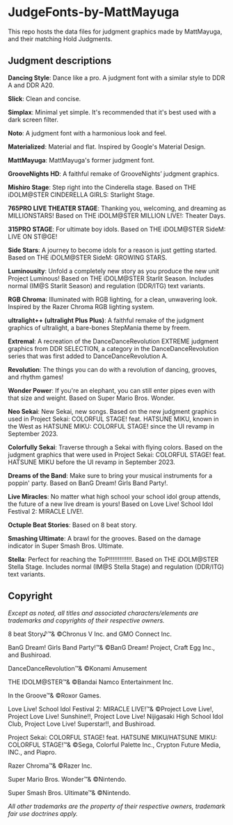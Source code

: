 ﻿# JudgeFonts-by-MattMayuga

This repo hosts the data files for judgment graphics made by MattMayuga, and their matching Hold Judgments.

## Judgment descriptions

**Dancing Style**:
Dance like a pro. A judgment font with a similar style to DDR A and DDR A20.

**Slick**:
Clean and concise.

**Simplax**:
Minimal yet simple. It's recommended that it's best used with a dark screen filter.

**Noto**:
A judgment font with a harmonious look and feel.

**Materialized**:
Material and flat. Inspired by Google's Material Design.

**MattMayuga**:
MattMayuga's former judgment font.

**GrooveNights HD**:
A faithful remake of GrooveNights’ judgment graphics.

**Mishiro Stage**:
Step right into the Cinderella stage. Based on THE iDOLM@STER CINDERELLA GIRLS: Starlight Stage.

**765PRO LIVE THEATER STAGE**:
Thanking you, welcoming, and dreaming as MILLIONSTARS! Based on THE iDOLM@STER MILLION LIVE!: Theater Days.

**315PRO STAGE**:
For ultimate boy idols. Based on THE iDOLM@STER SideM: LIVE ON ST@GE!

**Side Stars**:
A journey to become idols for a reason is just getting started.  Based on THE iDOLM@STER SideM: GROWING STARS.

**Luminousity**:
Unfold a completely new story as you produce the new unit Project Luminous! Based on THE iDOLM@STER Starlit Season. Includes normal (IM@S Starlit Season) and regulation (DDR/ITG) text variants.

**RGB Chroma**:
Illuminated with RGB lighting, for a clean, unwavering look. Inspired by the Razer Chroma RGB lighting system.

**ultralight++ (ultralight Plus Plus)**:
A faithful remake of the judgment graphics of ultralight, a bare-bones StepMania theme by freem. 

**Extremal**:
A recreation of the DanceDanceRevolution EXTREME judgment graphics from DDR SELECTION, a category in the DanceDanceRevolution series that was first added to DanceDanceRevolution A.

**Revolution**:
The things you can do with a revolution of dancing, grooves, and rhythm games!

**Wonder Power**:
If you're an elephant, you can still enter pipes even with that size and weight. Based on Super Mario Bros. Wonder.

**Neo Sekai**:
New Sekai, new songs. Based on the new judgment graphics used in Project Sekai: COLORFUL STAGE! feat. HATSUNE MIKU, known in the West as HATSUNE MIKU: COLORFUL STAGE! since the UI revamp in September 2023.

**Colorfully Sekai**:
Traverse through a Sekai with flying colors. Based on the judgment graphics that were used in Project Sekai: COLORFUL STAGE! feat. HATSUNE MIKU before the UI revamp in September 2023.

**Dreams of the Band**:
Make sure to bring your musical instruments for a poppin' party. Based on BanG Dream! Girls Band Party!.

**Live Miracles**:
No matter what high school your school idol group attends, the future of a new live dream is yours! Based on Love Live! School Idol Festival 2: MIRACLE LIVE!.

**Octuple Beat Stories**:
Based on 8 beat story.

**Smashing Ultimate**:
A brawl for the grooves. Based on the damage indicator in Super Smash Bros. Ultimate.

**Stella**:
Perfect for reaching the ToP!!!!!!!!!!!!!. Based on THE iDOLM@STER Stella Stage. Includes normal (IM@S Stella Stage) and regulation (DDR/ITG) text variants.

## Copyright

*Except as noted, all titles and associated characters/elements are trademarks and copyrights of their respective owners.*

8 beat Story♪™& ©Chronus V Inc. and GMO Connect Inc.

BanG Dream! Girls Band Party!™& ©BanG Dream! Project, Craft Egg Inc., and Bushiroad.

DanceDanceRevolution™& ©Konami Amusement

THE IDOLM@STER™& ©Bandai Namco Entertainment Inc.

In the Groove™& ©Roxor Games.

Love Live! School Idol Festival 2: MIRACLE LIVE!™& ©Project Love Live!, Project Love Live! Sunshine!!, Project Love Live! Nijigasaki High School Idol Club, Project Love Live! Superstar!!, and Bushiroad.

Project Sekai: COLORFUL STAGE! feat. HATSUNE MIKU/HATSUNE MIKU: COLORFUL STAGE!™& ©Sega, Colorful Palette Inc., Crypton Future Media, INC., and Piapro.

Razer Chroma™& ©Razer Inc.

Super Mario Bros. Wonder™& ©Nintendo.

Super Smash Bros. Ultimate™& ©Nintendo.

*All other trademarks are the property of their respective owners, trademark fair use doctrines apply.*
